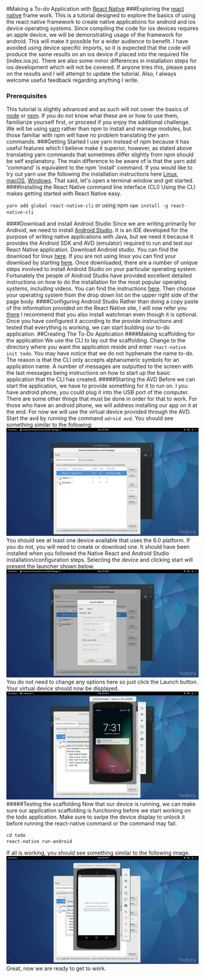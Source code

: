 #Making a To-do Application with [React Native](https://facebook.github.io/react-native/)
###Exploring the [react native](https://facebook.github.io/react-native/) frame work.
 This is a tutorial designed to explore the basics of using the react native framework to create native applications for android and ios device operating systems. Since compiling the code for ios devices requires an apple device, we will be demonstrating usage of the framework for android. This will make it possible for a wider audience to benefit. I have avoided using device specific imports, so it is expected that the code will produce the same results on an ios device if placed into the required file (index.ios.js). There are also some minor differences in installation steps for ios development which will not be covered. If anyone tries this, please pass on the results and I will attempt to update the tutorial. Also, I always welcome useful feedback regarding anything I write.
 ### Prerequisites
 This tutorial is slightly advanced and as such will not cover the basics of [node](https://nodejs.org) or [npm](https://www.npmjs.com). If you do not know what these are or how to use them, familiarize yourself first, or proceed if you enjoy the additional challenge. We will be using [yarn](https://yarnpkg.com) rather than npm to install and manage modules, but those familiar with npm will have no problem translating the yarn commands.
 ###Getting Started
 I use yarn instead of npm because it has useful features which I believe make it superior, however, as stated above translating yarn commands that sometimes differ slightly from npm should be self explanatory. The main difference to be aware of is that the yarn add 'command' is equivalent to the npm 'install' command. If you would like to try out yarn use the following the installation instructions here [Linux](https://yarnpkg.com/en/docs/install#linux-tab), [macOS](https://yarnpkg.com/en/docs/install#mac-tab), [Windows](https://yarnpkg.com/en/docs/install#windows-tab). That said, let's open a terminal window and get started.
 ####Installing the React Native command line interface (CLI)
 Using the CLI makes getting started with React Native easy.

`yarn add global react-native-cli` or using npm
`npm install -g react-native-cli`

####Download and install Android Studio
Since we are writing primarily for Android, we need to install [Android Studio](https://developer.android.com/studio/install.html). It is an IDE developed for the purpose of writing native applications with Java, but we need it because it provides the Android SDK and AVD (emulator) required to run and test our React Native application. Download Android studio. You can find the download for linux [here](https://developer.android.com/studio/index.html). If you are not using linux you can find your download by starting [here](https://developer.android.com/studio/install.html). Once downloaded, there are a number of unique steps involved to install Android Studio on your particular operating system. Fortunately the people of Android Studio have provided excellent detailed instructions on how to do the installation for the most popular operating systems, including videos. You can find the instructions [here](https://developer.android.com/studio/install.html). Then choose your operating system from the drop down list on the upper right side of the page body.
####Configuring Android Studio
Rather than doing a copy paste of the information provided on the React Native site, I will now refer you [there](https://facebook.github.io/react-native/docs/getting-started.html#content) I recommend that you also install watchman even though it is optional. Once you have configured it according to the provide instructions and tested that everything is working, we can start building our to-do application.
##Creating The To-Do Application
####Making scaffolding for the application
We use the CLI to lay out the scaffolding. Change to the directory where you want the application reside and enter `react-native init todo`. You may have notice that we do not hyphenate the name to-do. The reason is that the CLI only accepts alphanumeric symbols for an application name. A number of messages are outputted to the screen with the last messages being instructions on how to start up the basic application that the CLI has created.
#####Starting the AVD
Before we can start the application, we have to provide something for it to run on. I you have android phone, you could plug it into the USB port of the computer. There are some other things that must be done in order for that to work. For those who have an android phone, we will address installing our app on it at the end. For now we will use the virtual device provided through the AVD. Start the avd by running the command `adroid avd`. You should see something similar to the following:
![Image of avd manager](images/avd_open.png)
You should see at least one device available that uses the 6.0 platform. If you do not, you will need to create or download one. It should have been installed when you followed the Native React and Android Studio installation/configuration steps. Selecting the device and clicking start will present the launcher shown below.
 ![Image of the virtual device launcher](images/device_selected.png)
 You do not need to change any options here so just click the Launch button. Your virtual device should now be displayed.
 ![Image of emulated device](images/device_emulated.png)
 #####Testing the scaffolding
 Now that our device is running, we can make sure our application scaffolding is functioning before we start working on the todo application. Make sure to swipe the device display to unlock it before running the react-native command or the command may fail.
 ```
 cd todo
 react-native run-android
 ```
 If all is working, you should see something similar to the following image.
 ![image of application built by react-native init](images/default_app_loaded.png)
 Great, now we are ready to get to work.